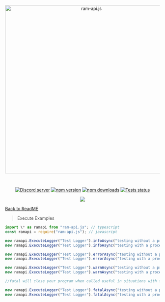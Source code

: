 <div align="center">
  <br />
  <p>
    <a href="https://api.rambot.xyz"><img src="https://gamearoo.top/ram/ramapijs.png" width="546" alt="ram-api.js" /></a>
  </p>
  <br />
  <p>
    <a href="https://discord.gg/q3ycRjBG9q"><img src="https://img.shields.io/discord/1068088656377692170?color=5865F2&logo=discord&logoColor=white" alt="Discord server" /></a>
    <a href="https://www.npmjs.com/package/ram-api.js"><img src="https://img.shields.io/npm/v/ram-api.js.svg" alt="npm version" /></a>
    <a href="https://www.npmjs.com/package/ram-api.js"><img src="https://img.shields.io/npm/dt/ram-api.js.svg?maxAge=3600" alt="npm downloads" /></a>
    <a href="https://github.com/Gamearoos-development/ram-api.js/actions"><img src="https://github.com/Gamearoos-development/ram-api.js/actions/workflows/text.yml/badge.svg" alt="Tests status" /></a>
    
  </p>
  <a href="https://nodei.co/npm/ram-api.js/"><img src="https://nodei.co/npm/ram-api.js.png?downloads=true&downloadRank=true&stars=true"></a>
</div>

[Back to ReadME](../README.md)

> Execute Examples

```javascript
import \* as ramapi from "ram-api.js"; // typescript
const ramapi = require("ram-api.js"); // javascript

new ramapi.ExecuteLogger("Test Logger").infoAsync("testing without a process name")
new ramapi.ExecuteLogger("Test Logger").infoAsync("testing with a process name", "Process")

new ramapi.ExecuteLogger("Test Logger").errorAsync("testing without a process name")
new ramapi.ExecuteLogger("Test Logger").errorAsync("testing with a process name", "Process")

new ramapi.ExecuteLogger("Test Logger").warnAsync("testing without a process name")
new ramapi.ExecuteLogger("Test Logger").warnAsync("testing with a process name", "Process")

//fatal will close your program when called useful in situations with fatal errors or errors youll like to close the program with

new ramapi.ExecuteLogger("Test Logger").fatalAsync("testing without a process name")
new ramapi.ExecuteLogger("Test Logger").fatalAsync("testing with a process name", "Process")
```
